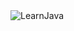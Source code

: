 <img src="https://socialify.git.ci/prabesh09/LearnJava/image?font=Jost&forks=1&issues=1&language=1&name=1&owner=1&pattern=Circuit%20Board&pulls=1&stargazers=1&theme=Dark" alt="LearnJava" width="full" />
